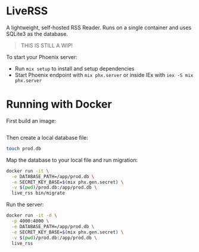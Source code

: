# LiveRSS

A lightweight, self-hosted RSS Reader.
Runs on a single container and uses SQLite3 as the database.

> THIS IS STILL A WIP!

To start your Phoenix server:

- Run `mix setup` to install and setup dependencies
- Start Phoenix endpoint with `mix phx.server` or inside IEx with `iex -S mix phx.server`

# Running with Docker

First build an image:

```bash

```

Then create a local database file:

```bash
touch prod.db
```

Map the database to your local file and run migration:

```bash
docker run -it \
  -e DATABASE_PATH=/app/prod.db \
  -e SECRET_KEY_BASE=$(mix phx.gen.secret) \
  -v $(pwd)/prod.db:/app/prod.db \
  live_rss bin/migrate
```

Run the server:

```bash
docker run -it -d \
  -p 4000:4000 \
  -e DATABASE_PATH=/app/prod.db \
  -e SECRET_KEY_BASE=$(mix phx.gen.secret) \
  -v $(pwd)/prod.db:/app/prod.db \
  live_rss
```
